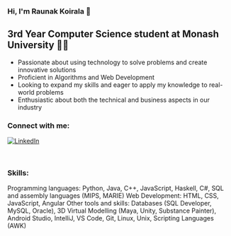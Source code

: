 ### Hi, I'm Raunak Koirala 👋

## 3rd Year Computer Science student at Monash University 👨‍💻

- Passionate about using technology to solve problems and create innovative solutions
- Proficient in Algorithms and Web Development
- Looking to expand my skills and eager to apply my knowledge to real-world problems
- Enthusiastic about both the technical and business aspects in our industry



### Connect with me:

[![LinkedIn][linkedin-shield]][linkedin-url]

[linkedin-shield]: https://img.shields.io/badge/-LinkedIn-black.svg?style=flat-square&logo=linkedin&colorB=555
[linkedin-url]: https://www.linkedin.com/in/raunak-koirala-6a288b199/

<br />

### Skills:
Programming languages: Python, Java, C++, JavaScript, Haskell, C#, SQL and assembly languages (MIPS, MARIE)
Web Development: HTML, CSS, JavaScript, Angular
Other tools and skills: Databases (SQL Developer, MySQL, Oracle), 3D Virtual Modelling (Maya, Unity, Substance Painter), Android Studio, IntelliJ, VS Code, Git, Linux, Unix, Scripting Languages (AWK)

